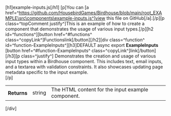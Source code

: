 [h1]example-inputs.js[/h1]
[p]You can [a href=^https://github.com/HousebirdGames/Birdhouse/blob/main/root_EXAMPLE\src\components\example-inputs.js^]view this file on GitHub[/a].[/p][p class=^topComment justify^]This is an example of how to create a component that demonstrates the usage of various input types.[/p][h2 id=^functions^][button href=^#functions^ class=^copyLink^]Functions<span class="material-icons spaceLeft">link</span>[/button][/h2][div class=^function^ id=^function-ExampleInputs^][h3]DEFAULT async export <strong class="copyData" data-copy="ExampleInputs()">ExampleInputs</strong> [button href=^#function-ExampleInputs^ class=^copyLink^]<span class="material-icons">link</span>[/button][/h3][p class=^justify^] Demonstrates the creation and usage of various input types within a Birdhouse component. This includes text, email inputs, and a textarea with validation constraints. It also showcases updating page metadata specific to the input example. <br> [/p]<table><tr></tr><tr><th class="returns">Returns</th><td>string</td><td>The HTML content for the input example component.</td></tr></table>[/div]